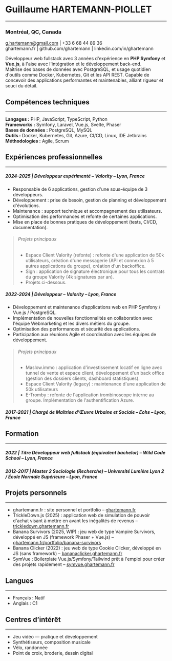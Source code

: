 # Guillaume HARTEMANN-PIOLLET

---
### Montréal, QC, Canada
g.hartemann@gmail.com | +33 6 68 44 89 36  
ghartemann.fr | github.com/ghartemann | linkedin.com/in/ghartemann

Développeur web fullstack avec 3 années d'expérience en **PHP Symfony** et **Vue.js**, à l'aise avec l'intégration et le développement back-end.  
Maîtrise des bases de données avec PostgreSQL, et usage quotidien d'outils comme Docker, Kubernetes, Git et les API REST.
Capable de concevoir des applications performantes et maintenables, alliant rigueur et souci du détail.


## Compétences techniques

---
**Langages :** PHP, JavaScript, TypeScript, Python  
**Frameworks :** Symfony, Laravel, Vue.js, Svelte, Phaser  
**Bases de données :** PostgreSQL, MySQL  
**Outils :** Docker, Kubernetes, Git, Azure, CI/CD, Linux, IDE Jetbrains  
**Méthodologies :** Agile, Scrum


## Expériences professionnelles

---
##### 2024-2025  |  Développeur expérimenté – Valority – Lyon, France
- Responsable de 6 applications, gestion d'une sous-équipe de 3 développeurs.
- Développement : prise de besoin, gestion de planning et développement d'évolutions.
- Maintenance : support technique et accompagnement des utilisateurs.
- Optimisation des performances et refonte de certaines applications.
- Mise en place de bonnes pratiques de développement (tests, CI/CD, documentation).

>###### Projets principaux
>- Espace Client Valority (refonte) : refonte d'une application de 50k utilisateurs, création d'une messagerie (API et connexion à 5 autres applications du groupe), création d'un backoffice.
>- Sign : application de signature électronique pour tous les contrats du groupe Valority (4k signatures par an).
>- Projets ci-dessous.

##### 2022-2024  |  Développeur – Valority – Lyon, France
- Développement et maintenance d’applications web en PHP Symfony / Vue.js / PostgreSQL.
- Implémentation de nouvelles fonctionnalités en collaboration avec l'équipe Webmarketing et les divers métiers du groupe.
- Optimisation des performances et sécurité des applications.
- Participation aux réunions Agile et coordination avec les équipes de développement.

>###### Projets principaux
>- Maslow.immo : application d'investissement locatif en ligne avec tunnel de vente et espace client, développement d'un back office (gestion des dossiers clients, dashboard statistiques).
>- Espace Client Valority (legacy) : maintenance d'une application de 50k utilisateurs
>- E-Tromby : refonte de l'application trombinoscope interne au groupe. Implémentation de l'authentification Azure.

##### 2017-2021  |  Chargé de Maîtrise d'Œuvre Urbaine et Sociale – Eohs – Lyon, France


## Formation

---
##### 2022  |  Titre Développeur web fullstack (équivalent bachelor) – Wild Code School – Lyon, France
##### 2012-2017  |  Master 2 Sociologie (Recherche) – Université Lumière Lyon 2 / École Normale Supérieure – Lyon, France


## Projets personnels

---
- ghartemann.fr : site personnel et portfolio – [ghartemann.fr](https://ghartemann.fr)
- TrickleDown.js (2025) : application web de simulation de pouvoir d'achat visant à mettre en avant les inégalités de revenus – [trickledown.ghartemann.fr](https://trickledown.ghartemann.fr)
- Banana Survivors (2025, WIP) : jeu web de type Vampire Survivors, développé en JS (framework Phaser + Vue.js) – [ghartemann.fr/portfolio/banana-survivors](https://ghartemann.fr/portfolio/banana-survivors)
- Banana Clicker (2022) : jeu web de type Cookie Clicker, développé en JS (sans framework) – [bananaclicker.ghartemann.fr](https://bananaclicker.ghartemann.fr)
- SymVue : Boilerplate Vue.js/Symfony/Tailwind prêt à l'emploi pour créer des projets rapidement – [symvue.ghartemann.fr](https://symvue.ghartemann.fr)


## Langues

---
- Français : Natif
- Anglais : C1


## Centres d’intérêt

---
- Jeu vidéo — pratique et développement
- Synthétiseurs, composition musicale
- Vélo, randonnée
- Point de croix, broderie, dessin digital
